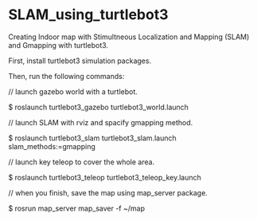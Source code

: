 # SLAM_using_turtlebot3
Creating Indoor map with Stimultneous Localization and Mapping (SLAM) and Gmapping with turtlebot3.


First, install turtlebot3 simulation packages.


Then, run the following commands:

// launch gazebo world with a turtlebot.

$ roslaunch turtlebot3_gazebo turtlebot3_world.launch 


// launch SLAM with rviz and spacify gmapping method.

$ roslaunch turtlebot3_slam turtlebot3_slam.launch slam_methods:=gmapping


// launch key teleop to cover the whole area. 

$ roslaunch turtlebot3_teleop turtlebot3_teleop_key.launch 


// when you finish, save the map using map_server package.

$ rosrun map_server map_saver -f ~/map
